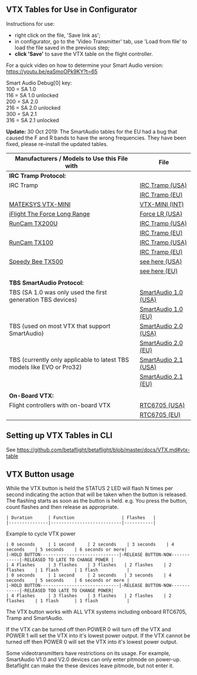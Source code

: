 ## VTX Tables for Use in Configurator

Instructions for use:
- right click on the file, 'Save link as';
- in configurator, go to the 'Video Transmitter' tab, use 'Load from file' to load the file saved in the previous step;
- **click 'Save'** to save the VTX table on the flight controller.

For a quick video on how to determine your Smart Audio version: https://youtu.be/eaSmoOPk9KY?t=65

Smart Audio Debug[0] key:<br />
100 = SA 1.0<br />
116 = SA 1.0 unlocked<br />
200 = SA 2.0<br />
216 = SA 2.0 unlocked<br />
300 = SA 2.1<br />
316 = SA 2.1 unlocked<br />

**Update:** 30 Oct 2019: The SmartAudio tables for the EU had a bug that caused the F and R bands to have the wrong frequencies. They have been fixed, please re-install the updated tables.

|Manufacturers / Models to Use this File with|File|
|-|-|
|**IRC Tramp Protocol:**||
|IRC Tramp|[IRC Tramp (USA)](resources/vtx_tables/vtx_table_irc_tramp_us.json)|
||[IRC Tramp (EU)](resources/vtx_tables/vtx_table_irc_tramp_eu.json)|
|[MATEKSYS VTX-MINI](http://www.mateksys.com/?portfolio=vtx-mini#tab-id-6)|[VTX-MINI (INT)](http://www.mateksys.com//Downloads/VTX/MATEK_VTX-mini.json)|
|[iFlight The Force Long Range](https://www.iflight-rc.com/index.php?route=product/product&path=24_75&product_id=732)|[Force LR (USA)](https://raw.githubusercontent.com/Maizzer/Betaflight-VTX-Tables/master/BTFL_vtxtable_iFlight_Force_Long_Range_-_US.json)|
|[RunCam TX200U](https://shop.runcam.com/runcam-tx200u/)|[IRC Tramp (USA)](https://runcamfcfiles.s3-us-west-2.amazonaws.com/vtxtable/betaflight/TX200U/runcam_tx200u_vtx_table_irc_tramp_us.json)|
||[IRC Tramp (EU)](https://runcamfcfiles.s3-us-west-2.amazonaws.com/vtxtable/betaflight/TX200U/runcam_tx200u_vtx_table_irc_tramp_eu.json)|
|[RunCam TX100](https://shop.runcam.com/runcam-tx100-nano/)|[IRC Tramp (USA)](https://runcamfcfiles.s3-us-west-2.amazonaws.com/vtxtable/betaflight/TX100/runcam_tx100_vtx_table_irc_tramp_us.json)|
||[IRC Tramp (EU)](https://runcamfcfiles.s3-us-west-2.amazonaws.com/vtxtable/betaflight/TX100/runcam_tx100_vtx_table_irc_tramp_eu.json)|
|[Speedy Bee TX500](https://www.speedybee.com/tx500/)|[see here (USA)](https://github.com/betaflight/betaflight/issues/10614)|
||[see here (EU)](https://github.com/betaflight/betaflight/issues/10614)|
|||
|**TBS SmartAudio Protocol:**||
|TBS (SA 1.0 was only used the first generation TBS devices)|[SmartAudio 1.0 (USA)](resources/vtx_tables/vtx_table_smart_audio_1_0_us.json)|
||[SmartAudio 1.0 (EU)](resources/vtx_tables/vtx_table_smart_audio_1_0_eu.json)|
|TBS (used on most VTX that support SmartAudio)|[SmartAudio 2.0 (USA)](resources/vtx_tables/vtx_table_smart_audio_2_0_us.json)||
||[SmartAudio 2.0 (EU)](resources/vtx_tables/vtx_table_smart_audio_2_0_eu.json)|
|TBS (currently only applicable to latest TBS models like EVO or Pro32)|[SmartAudio 2.1 (USA)](resources/vtx_tables/vtx_table_smart_audio_2_1_us.json)|
||[SmartAudio 2.1 (EU)](resources/vtx_tables/vtx_table_smart_audio_2_1_eu.json)|
|||
|**On-Board VTX:**||
|Flight controllers with on-board VTX|[RTC6705 (USA)](resources/vtx_tables/vtx_table_rtc6705_us.json)|
||[RTC6705 (EU)](resources/vtx_tables/vtx_table_rtc6705_eu.json)|


## Setting up VTX Tables in CLI

See https://github.com/betaflight/betaflight/blob/master/docs/VTX.md#vtx-table


## VTX Button usage
	
While the VTX button is held the STATUS 2 LED will flash N times per second indicating the action that will be taken when the button is released. The flashing starts as soon as the button is held. e.g. You press the button, count flashes and then release as appropriate.
	
	| Duration      | Function                  | Flashes   |
	|---------------|---------------------------|-----------|

	
Example to cycle VTX power

```
| 0 seconds     | 1 second     | 2 seconds    | 3 seconds    | 4 seconds    | 5 seconds    | 6 seconds or more|
[-HOLD BUTTON------------------------------|-RELEASE BUTTON-NOW------------|-RELEASED TO LATE TO CHANGE POWER |
| 4 Flashes     | 3 flashes    | 3 flashes   | 2 flashes    | 2 flashes    | 1 flash      | 1 flash           |
| 0 seconds     | 1 second     | 2 seconds   | 3 seconds    | 4 seconds    | 5 seconds    | 6 seconds or more |
|-HOLD BUTTON------------------------------|-RELEASE BUTTON-NOW------------|-RELEASED TOO LATE TO CHANGE POWER|
| 4 Flashes     | 3 flashes    | 3 flashes   | 2 flashes    | 2 flashes    | 1 flash      | 1 flash           |
```
	
The VTX button works with ALL VTX systems including onboard RTC6705, Tramp and SmartAudio.
	
	
If the VTX can be turned off then POWER 0 will turn off the VTX and POWER 1 will set the VTX into it's lowest power output.
If the VTX cannot be turned off then POWER 0 will set the VTX into it's lowest power output.


Some videotransmitters have restrictions on its usage. For example, SmartAudio V1.0 and V2.0 devices can only enter pitmode on power-up.
Betaflight can make the these devices leave pitmode, but not enter it.